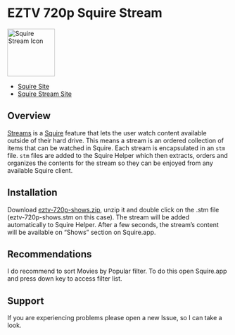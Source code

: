 # EZTV 720p Squire Stream

<img src="https://s3.amazonaws.com/Squire_Contents/sites+resources/github+streamers/stream_icon.png" width="108" height="108" alt="Squire Stream Icon"/>

- [Squire Site](http://www.squireapp.com)
- [Squire Stream Site](http://squireapp.com/streams/)

## Overview
[Streams](http://www.squireapp.com/streams) is a [Squire](http://www.squireapp.com) feature that lets the user watch content available outside of their hard drive. This means a stream is an ordered collection of items that can be watched in Squire. Each stream is encapsulated in an ```stm``` file. ```stm``` files are added to the Squire Helper which then extracts, orders and organizes the contents for the stream so they can be enjoyed from any available Squire client.

## Installation
Download [eztv-720p-shows.zip](https://github.com/iharosi/Squire-Stream-Template/releases/download/v0.1.0/eztv-720p-shows.zip), unzip it and double click on the .stm file (eztv-720p-shows.stm on this case). The stream will be added automatically to Squire Helper. After a few seconds, the stream’s content will be available on “Shows” section on Squire.app.

## Recommendations
I do recommend to sort Movies by Popular filter. To do this open Squire.app and press down key to access filter list.

## Support
If you are experiencing problems please open a new Issue, so I can take a look.
